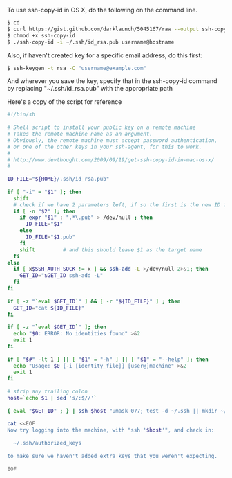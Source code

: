 To use ssh-copy-id in OS X, do the following on the command line.
```sh
$ cd
$ curl https://gist.github.com/darklaunch/5045167/raw --output ssh-copy-id
$ chmod +x ssh-copy-id
$ ./ssh-copy-id -i ~/.ssh/id_rsa.pub username@hostname
```

Also, if haven't created key for a specific email address, do this first:
```sh
$ ssh-keygen -t rsa -C "username@example.com"
```

And wherever you save the key, specify that in the ssh-copy-id command
by replacing "~/.ssh/id_rsa.pub" with the appropriate path

Here's a copy of the script for reference
```sh
#!/bin/sh
 
# Shell script to install your public key on a remote machine
# Takes the remote machine name as an argument.
# Obviously, the remote machine must accept password authentication,
# or one of the other keys in your ssh-agent, for this to work.
#
# http://www.devthought.com/2009/09/19/get-ssh-copy-id-in-mac-os-x/
#
 
ID_FILE="${HOME}/.ssh/id_rsa.pub"
 
if [ "-i" = "$1" ]; then
  shift
  # check if we have 2 parameters left, if so the first is the new ID file
  if [ -n "$2" ]; then
    if expr "$1" : ".*\.pub" > /dev/null ; then
      ID_FILE="$1"
    else
      ID_FILE="$1.pub"
    fi
    shift         # and this should leave $1 as the target name
  fi
else
  if [ x$SSH_AUTH_SOCK != x ] && ssh-add -L >/dev/null 2>&1; then
    GET_ID="$GET_ID ssh-add -L"
  fi
fi
 
if [ -z "`eval $GET_ID`" ] && [ -r "${ID_FILE}" ] ; then
  GET_ID="cat ${ID_FILE}"
fi
 
if [ -z "`eval $GET_ID`" ]; then
  echo "$0: ERROR: No identities found" >&2
  exit 1
fi
 
if [ "$#" -lt 1 ] || [ "$1" = "-h" ] || [ "$1" = "--help" ]; then
  echo "Usage: $0 [-i [identity_file]] [user@]machine" >&2
  exit 1
fi
 
# strip any trailing colon
host=`echo $1 | sed 's/:$//'`
 
{ eval "$GET_ID" ; } | ssh $host "umask 077; test -d ~/.ssh || mkdir ~/.ssh ; cat >> ~/.ssh/authorized_keys" || exit 1
 
cat <<EOF
Now try logging into the machine, with "ssh '$host'", and check in:
 
  ~/.ssh/authorized_keys
 
to make sure we haven't added extra keys that you weren't expecting.
 
EOF
```